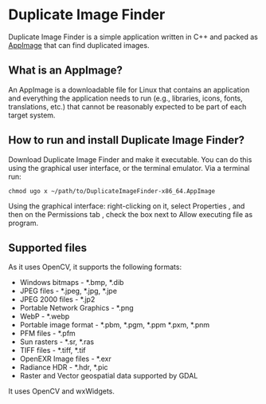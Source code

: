 # Duplicate Image Finder

Duplicate Image Finder is a simple application written in C++ and packed
as [AppImage](https://appimage.org/) that can find duplicated images.

## What is an AppImage?

An AppImage is a downloadable file for Linux that contains an application and everything the application needs to run (e.g., libraries, icons, fonts, translations, etc.) that cannot be reasonably expected to be part of each target system.

## How to run and install Duplicate Image Finder?

Download Duplicate Image Finder and make it executable. 
You can do this using the graphical user interface, or the terminal emulator. 
Via a terminal run:
```
chmod ugo x ~/path/to/DuplicateImageFinder-x86_64.AppImage
```

Using the graphical interface: right-clicking on it, select Properties , 
and then on the Permissions tab , check the box next to Allow executing file as program.

## Supported files
As it uses OpenCV, it supports the following formats:

* Windows bitmaps - *.bmp, *.dib
* JPEG files - *.jpeg, *.jpg, *.jpe
* JPEG 2000 files - *.jp2
* Portable Network Graphics - *.png
* WebP - *.webp
* Portable image format - *.pbm, *.pgm, *.ppm *.pxm, *.pnm
* PFM files - *.pfm
* Sun rasters - *.sr, *.ras
* TIFF files - *.tiff, *.tif
* OpenEXR Image files - *.exr
* Radiance HDR - *.hdr, *.pic
* Raster and Vector geospatial data supported by GDAL


It uses OpenCV and wxWidgets.
